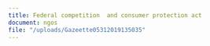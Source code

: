 ```yaml
---
title: Federal competition  and consumer protection act
document: ngos
file: "/uploads/Gazeette05312019135035"
---
```


